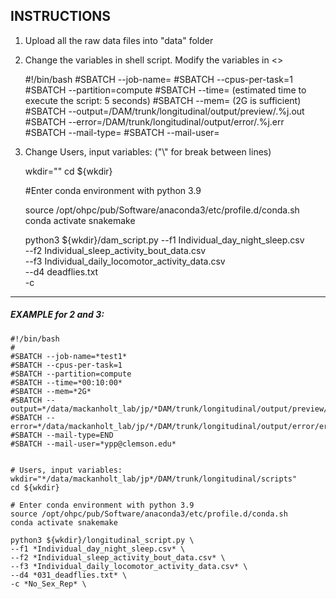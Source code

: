 INSTRUCTIONS
------------

1. Upload all the raw data files into "data" folder

2. Change the variables in shell script. Modify the variables in <>
    
    #!/bin/bash
    #SBATCH --job-name=<job name>
    #SBATCH --cpus-per-task=1
    #SBATCH --partition=compute
    #SBATCH --time=<time> (estimated time to execute the script: 5 seconds)
    #SBATCH --mem=<memory> (2G is sufficient)
    #SBATCH --output=<working directory>/DAM/trunk/longitudinal/output/preview/<job name>.%j.out
    #SBATCH --error=<working directory>/DAM/trunk/longitudinal/output/error/<job name>.%j.err
    #SBATCH --mail-type=<type>
    #SBATCH --mail-user=<user email>
    

3. Change Users, input variables: ("\\" for break between lines)
    
    wkdir="<working directory>"
    cd ${wkdir}

    #Enter conda environment with python 3.9
    
    source /opt/ohpc/pub/Software/anaconda3/etc/profile.d/conda.sh
    conda activate snakemake

    python3 ${wkdir}/dam_script.py
    --f1 Individual_day_night_sleep.csv \
    --f2 Individual_sleep_activity_bout_data.csv \
    --f3 Individual_daily_locomotor_activity_data.csv \
    --d4 deadflies.txt \
    -c <Condition> 

---

##### EXAMPLE for 2 and 3:
    

    #!/bin/bash
    #
    #SBATCH --job-name=*test1*
    #SBATCH --cpus-per-task=1
    #SBATCH --partition=compute
    #SBATCH --time=*00:10:00*
    #SBATCH --mem=*2G*
    #SBATCH --output=*/data/mackanholt_lab/jp/*DAM/trunk/longitudinal/output/preview/preview.%j.out
    #SBATCH --error=*/data/mackanholt_lab/jp/*/DAM/trunk/longitudinal/output/error/error.%j.err
    #SBATCH --mail-type=END
    #SBATCH --mail-user=*ypp@clemson.edu*


    # Users, input variables:
    wkdir="*/data/mackanholt_lab/jp*/DAM/trunk/longitudinal/scripts"
    cd ${wkdir}

    # Enter conda environment with python 3.9
    source /opt/ohpc/pub/Software/anaconda3/etc/profile.d/conda.sh
    conda activate snakemake

    python3 ${wkdir}/longitudinal_script.py \
    --f1 *Individual_day_night_sleep.csv* \
    --f2 *Individual_sleep_activity_bout_data.csv* \
    --f3 *Individual_daily_locomotor_activity_data.csv* \
    --d4 *031_deadflies.txt* \
    -c *No_Sex_Rep* \

     